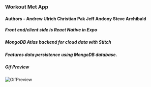 

### **Workout Met App**  

#### **Authors  -** **Andrew Ulrich** **Christian Pak** **Jeff Andony** **Steve Archibald**

##### Front end/client side is React Native in Expo

##### MongoDB Atlas backend for cloud data with Stitch

##### Features data persistence using MongoDB database.

##### Gif Preview
![GifPreview](/React-Native-Workout-App.gif)

